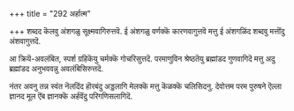 +++
title = "292 अर्हात्म"

+++
शब्दद कॆलवु अंशगळु सूक्ष्मवागिरुत्तवॆ. ई अंशगळु वर्णक्कॆ कारणवागुत्तवॆ मत्तु ई अंशगळिंद शब्दवु मत्तॊंदु अंशवागुत्तदॆ.

आ क्रियॆ-अवलंबित, स्पर्श ग्रहिकॆयु चर्मक्कॆ गोचरिसुत्तदॆ. परमाणुविन श्रेष्ठतॆयु ब्रह्मांडद गुणवागिदॆ मत्तु अदु ब्रह्मांडद अनुभववन्नु अवलंबिसिरुत्तदॆ.

नंतर अवनु तन्न स्वंत नॆलदिंद हॊरबंदु अड्डलागि मेलक्कॆ मत्तु कॆळक्कॆ चलिसिदनु. देवोत्तम परम पुरुषने ऎल्ला ज्ञानद मूल ऎंब ज्ञानक्कॆ अर्हवॆंदु परिगणिसलागिदॆ.

